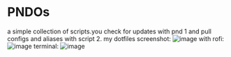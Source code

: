 # PNDOs
a simple collection of scripts.you check for updates with pnd 1 and pull configs and aliases with script 2.
my dotfiles screenshot:
![image](https://user-images.githubusercontent.com/113090977/189065347-4a2a0d30-c42c-4ca5-8f76-f1342a97f229.png)
with rofi:
![image](https://user-images.githubusercontent.com/113090977/189065467-972dbcf3-3f94-460c-a0ec-3efefaa874a3.png)
terminal:
![image](https://user-images.githubusercontent.com/113090977/189065523-f3b0257a-fd64-425c-8eea-c56aa134316c.png)


